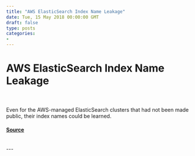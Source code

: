 ```yaml
---
title: "AWS ElasticSearch Index Name Leakage"
date: Tue, 15 May 2018 00:00:00 GMT
draft: false
type: posts
categories: 
- 
---
```

# AWS ElasticSearch Index Name Leakage

<br/>

<br/>
Even for the AWS-managed ElasticSearch clusters that had not been made public, their index names could be learned.

#### [Source](https://www.cloudvulndb.org/aws-es-index-name-leak)

<br/>
---
